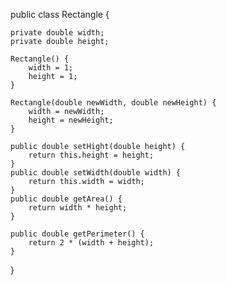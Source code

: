 public class Rectangle {
	
	private double width;	
	private double height;	
	
	Rectangle() {
		width = 1;
		height = 1;
	} 
	
	Rectangle(double newWidth, double newHeight) {
		width = newWidth;
		height = newHeight;
	}
	
	public double setHight(double height) {
		return this.height = height;
	}
	public double setWidth(double width) {
		return this.width = width;
	}
	public double getArea() {
		return width * height; 
	}
	
	public double getPerimeter() {
		return 2 * (width + height);
	}

}
